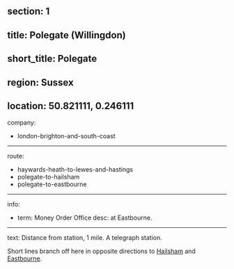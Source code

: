 section: 1
----
title: Polegate (Willingdon)
----
short_title: Polegate
----
region: Sussex
----
location: 50.821111, 0.246111
----
company:
- london-brighton-and-south-coast
----
route:
- haywards-heath-to-lewes-and-hastings
- polegate-to-hailsham
- polegate-to-eastbourne
----
info:
- term: Money Order Office
  desc: at Eastbourne.
----
text: Distance from station, 1 mile. A telegraph station.

Short lines branch off here in opposite directions to [Hailsham](/routes/polegate-to-hailsham) and [Eastbourne](/routes/polegate-to-eastbourne).
